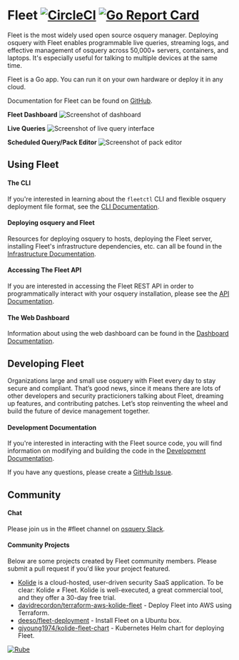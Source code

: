 # Fleet [![CircleCI](https://circleci.com/gh/fleetdm/fleet/tree/master.svg?style=svg)](https://circleci.com/gh/fleetdm/fleet/tree/master) [![Go Report Card](https://goreportcard.com/badge/github.com/fleetdm/fleet)](https://goreportcard.com/report/github.com/fleetdm/fleet)

Fleet is the most widely used open source osquery manager.  Deploying osquery with Fleet enables programmable live queries, streaming logs, and effective management of osquery across 50,000+ servers, containers, and laptops.  It's especially useful for talking to multiple devices at the same time.

Fleet is a Go app. You can run it on your own hardware or deploy it in any cloud.

Documentation for Fleet can be found on [GitHub](./docs/README.md).

**Fleet Dashboard**
![Screenshot of dashboard](./assets/images/dashboard-screenshot.png)

**Live Queries**
![Screenshot of live query interface](./assets/images/query-screenshot.png)

**Scheduled Query/Pack Editor**
![Screenshot of pack editor](./assets/images/pack-screenshot.png)

## Using Fleet

#### The CLI

If you're interested in learning about the `fleetctl` CLI and flexible osquery deployment file format, see the [CLI Documentation](./docs/cli/README.md).

#### Deploying osquery and Fleet

Resources for deploying osquery to hosts, deploying the Fleet server, installing Fleet's infrastructure dependencies, etc. can all be found in the [Infrastructure Documentation](./docs/infrastructure/README.md).

#### Accessing The Fleet API

If you are interested in accessing the Fleet REST API in order to programmatically interact with your osquery installation, please see the [API Documentation](./docs/api/README.md).

#### The Web Dashboard

Information about using the web dashboard can be found in the [Dashboard Documentation](./docs/dashboard/README.md).

## Developing Fleet

Organizations large and small use osquery with Fleet every day to stay secure and compliant. That’s good news, since it means there are lots of other developers and security practicioners talking about Fleet, dreaming up features, and contributing patches. Let’s stop reinventing the wheel and build the future of device management together.

#### Development Documentation

If you're interested in interacting with the Fleet source code, you will find information on modifying and building the code in the [Development Documentation](./docs/development/README.md).

If you have any questions, please create a [GitHub Issue](https://github.com/fleetdm/fleet/issues/new).

## Community

#### Chat

Please join us in the #fleet channel on [osquery Slack](https://osquery.slack.com/join/shared_invite/zt-h29zm0gk-s2DBtGUTW4CFel0f0IjTEw#/).

#### Community Projects

Below are some projects created by Fleet community members. Please submit a pull request if you'd like your project featured.

- [Kolide](https://kolide.com) is a cloud-hosted, user-driven security SaaS application.  To be clear: Kolide ≠ Fleet.  Kolide is well-executed, a great commercial tool, and they offer a 30-day free trial.
- [davidrecordon/terraform-aws-kolide-fleet](https://github.com/davidrecordon/terraform-aws-kolide-fleet) - Deploy Fleet into AWS using Terraform.
- [deeso/fleet-deployment](https://github.com/deeso/fleet-deployment) - Install Fleet on a Ubuntu box.
- [gjyoung1974/kolide-fleet-chart](https://github.com/gjyoung1974/kolide-fleet-chart) - Kubernetes Helm chart for deploying Fleet.


[![Rube](./assets/images/rube.png)](https://kolide.com/fleet)
